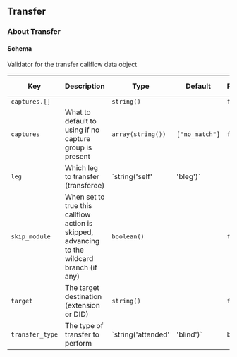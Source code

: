 ## Transfer

### About Transfer

#### Schema

Validator for the transfer callflow data object



Key | Description | Type | Default | Required | Support Level
--- | ----------- | ---- | ------- | -------- | -------------
`captures.[]` |   | `string()` |   | `false` |  
`captures` | What to default to using if no capture group is present | `array(string())` | `["no_match"]` | `false` |  
`leg` | Which leg to transfer (transferee) | `string('self' | 'bleg')` |   | `false` |  
`skip_module` | When set to true this callflow action is skipped, advancing to the wildcard branch (if any) | `boolean()` |   | `false` |  
`target` | The target destination (extension or DID) | `string()` |   | `false` |  
`transfer_type` | The type of transfer to perform | `string('attended' | 'blind')` | `blind` | `false` |  



